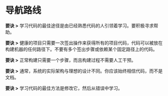 # 导航路线

**要诀 >** 学习代码的最佳途径是由已经熟悉代码的人引领着学习。要积极寻求帮助。

**要诀 >** 健康的项目只需要一次签出操作来获得所有的项目代码，代码可以被放在构建机器的任何路径下。不要有多个签出步骤或依赖某个固定路径上的代码。

**要诀 >** 正常构建只需要一个步骤，而且构建过程不需要人工干预。

**要诀 >** 通常，系统的实际架构与理想的设计不同。你应该始终相信代码，而不是文档。

**要诀 >** 学习代码的最佳方法是修改它，然后从错误中学习。
